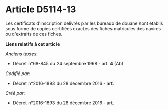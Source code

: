 # Article D5114-13

Les certificats d'inscription délivrés par les bureaux de douane sont établis sous forme de copies certifiées exactes des
fiches matricules des navires ou d'extraits de ces fiches.

**Liens relatifs à cet article**

_Anciens textes_:

  - Décret n°68-845 du 24 septembre 1968 - art. 4 (Ab)

_Codifié par_:

  - Décret n°2016-1893 du 28 décembre 2016 - art.

_Créé par_:

  - Décret n°2016-1893 du 28 décembre 2016 - art.
